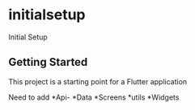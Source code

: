 # initialsetup

Initial Setup

## Getting Started

This project is a starting point for a Flutter application


Need to add 
*Api-
*Data
*Screens
*utils
*Widgets
